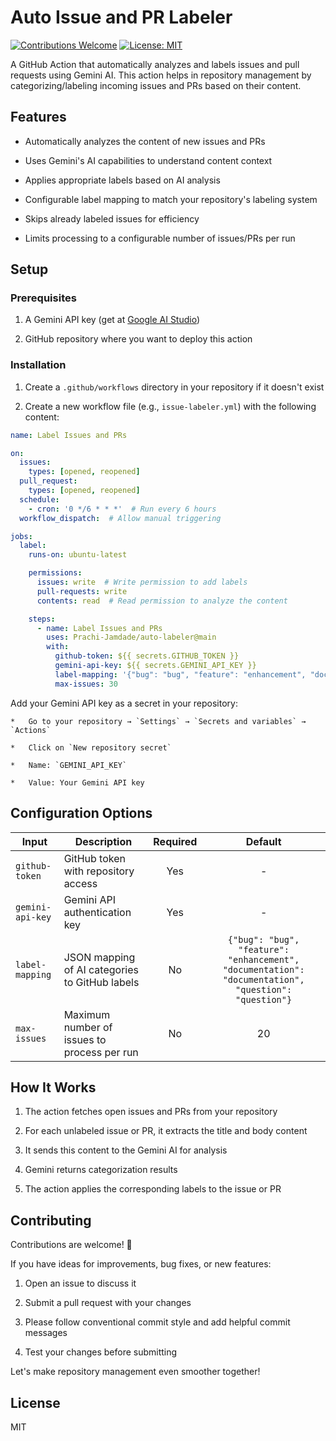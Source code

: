 Auto Issue and PR Labeler
=========================

[![Contributions Welcome](https://img.shields.io/badge/contributions-welcome-brightgreen.svg?style=flat-square)](https://github.com/Prachi-Jamdade/auto-labeler/issues)
[![License: MIT](https://img.shields.io/badge/License-MIT-yellow.svg)](LICENSE)


A GitHub Action that automatically analyzes and labels issues and pull requests using Gemini AI. This action helps in repository management by categorizing/labeling incoming issues and PRs based on their content.

Features
--------

*   Automatically analyzes the content of new issues and PRs
    
*   Uses Gemini's AI capabilities to understand content context
    
*   Applies appropriate labels based on AI analysis
    
*   Configurable label mapping to match your repository's labeling system
    
*   Skips already labeled issues for efficiency
    
*   Limits processing to a configurable number of issues/PRs per run
    

Setup
-----

### Prerequisites

1.  A Gemini API key (get at [Google AI Studio](https://aistudio.google.com/app/apikey))
    
2.  GitHub repository where you want to deploy this action
    

### Installation

1.  Create a `.github/workflows` directory in your repository if it doesn't exist
    
2.  Create a new workflow file (e.g., `issue-labeler.yml`) with the following content:
    
```yaml
name: Label Issues and PRs

on:
  issues:
    types: [opened, reopened]
  pull_request:
    types: [opened, reopened]
  schedule:
    - cron: '0 */6 * * *'  # Run every 6 hours
  workflow_dispatch:  # Allow manual triggering

jobs:
  label:
    runs-on: ubuntu-latest

    permissions:
      issues: write  # Write permission to add labels
      pull-requests: write 
      contents: read  # Read permission to analyze the content

    steps:
      - name: Label Issues and PRs
        uses: Prachi-Jamdade/auto-labeler@main
        with:
          github-token: ${{ secrets.GITHUB_TOKEN }}
          gemini-api-key: ${{ secrets.GEMINI_API_KEY }}
          label-mapping: '{"bug": "bug", "feature": "enhancement", "documentation": "docs", "question": "question"}'
          max-issues: 30

```

Add your Gemini API key as a secret in your repository:
    
    *   Go to your repository → `Settings` → `Secrets and variables` → `Actions`
        
    *   Click on `New repository secret`
        
    *   Name: `GEMINI_API_KEY`
        
    *   Value: Your Gemini API key

Configuration Options
------------

| Input            | Description                                          | Required | Default |
|------------------|------------------------------------------------------|:--------:|:-------:|
| `github-token`   | GitHub token with repository access                  | Yes      | -       |
| `gemini-api-key` | Gemini API authentication key                        | Yes      | -       |
| `label-mapping`  | JSON mapping of AI categories to GitHub labels       | No       | `{"bug": "bug", "feature": "enhancement", "documentation": "documentation", "question": "question"}` |
| `max-issues`     | Maximum number of issues to process per run          | No       | 20      |


How It Works
------------

1.  The action fetches open issues and PRs from your repository
    
2.  For each unlabeled issue or PR, it extracts the title and body content
    
3.  It sends this content to the Gemini AI for analysis
    
4.  Gemini returns categorization results
    
5.  The action applies the corresponding labels to the issue or PR
    
Contributing
-------

Contributions are welcome! 🎉

If you have ideas for improvements, bug fixes, or new features:

1. Open an issue to discuss it

2. Submit a pull request with your changes

3. Please follow conventional commit style and add helpful commit messages

4. Test your changes before submitting

Let's make repository management even smoother together! 

License
-------

MIT
